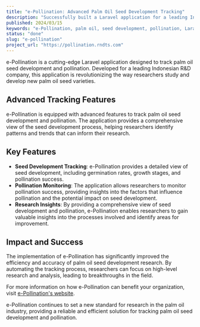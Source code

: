 ```yaml
---
title: "e-Pollination: Advanced Palm Oil Seed Development Tracking"
description: "Successfully built a Laravel application for a leading Indonesian R&D company. This application tracks palm oil seed development and pollination, aiding crucial research in the industry."
published: 2024/03/15
keywords: "e-Pollination, palm oil, seed development, pollination, Laravel"
status: "done"
slug: "e-pollination"
project_url: "https://pollination.rndts.com"
---
```


e-Pollination is a cutting-edge Laravel application designed to track palm oil seed development and pollination. Developed for a leading Indonesian R&D company, this application is revolutionizing the way researchers study and develop new palm oil seed varieties.

## Advanced Tracking Features

e-Pollination is equipped with advanced features to track palm oil seed development and pollination. The application provides a comprehensive view of the seed development process, helping researchers identify patterns and trends that can inform their research.

## Key Features

-   **Seed Development Tracking**: e-Pollination provides a detailed view of seed development, including germination rates, growth stages, and pollination success.
-   **Pollination Monitoring**: The application allows researchers to monitor pollination success, providing insights into the factors that influence pollination and the potential impact on seed development.
-   **Research Insights**: By providing a comprehensive view of seed development and pollination, e-Pollination enables researchers to gain valuable insights into the processes involved and identify areas for improvement.

## Impact and Success

The implementation of e-Pollination has significantly improved the efficiency and accuracy of palm oil seed development research. By automating the tracking process, researchers can focus on high-level research and analysis, leading to breakthroughs in the field.

For more information on how e-Pollination can benefit your organization, visit [e-Pollination's website](https://pollination.rndts.com).

e-Pollination continues to set a new standard for research in the palm oil industry, providing a reliable and efficient solution for tracking palm oil seed development and pollination.
